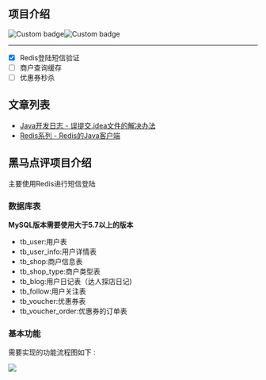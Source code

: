 ## 项目介绍

![Custom badge](https://img.shields.io/badge/redis-github-red)![Custom badge](https://img.shields.io/badge/github-code-red?style=plastic&logo=appveyor)

----

- [x] Redis登陆短信验证
- [ ] 商户查询缓存
- [ ] 优惠券秒杀

## 文章列表

- [Java开发日志 - 误提交.idea文件的解决办法](https://blog.csdn.net/weixin_40040107/article/details/124481121)
- [Redis系列 - Redis的Java客户端](https://blog.csdn.net/weixin_40040107/article/details/124547074)

## 黑马点评项目介绍

主要使用Redis进行短信登陆

### 数据库表

**MySQL版本需要使用大于5.7以上的版本**

- tb_user:用户表
- tb_user_info:用户详情表
- tb_shop:商户信息表
- tb_shop_type:商户类型表
- tb_blog:用户日记表（达人探店日记)
- tb_follow:用户关注表
- tb_voucher:优惠券表
- tb_voucher_order:优惠券的订单表

### 基本功能

需要实现的功能流程图如下 : 

![](https://haloos.oss-cn-beijing.aliyuncs.com/typero/20220505143313.png)

